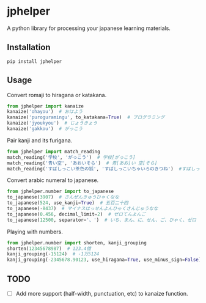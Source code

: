 jphelper
========
A python library for processing your japanese learning materials.

## Installation ##

```pip install jphelper```

## Usage ##

Convert romaji to hiragana or katakana.

```python
from jphelper import kanaize
kanaize('ohayou')  # おはよう
kanaize('puroguramingu', to_katakana=True)  # プログラミング
kanaize('jyoukyou')  # じょうきょう
kanaize('gakkou')  # がっこう
``` 

Pair kanji and its furigana.
```python
from jphelper import match_reading
match_reading('学校', 'がっこう')  # 学校[がっこう]
match_reading('青い空', 'あおいそら')  # 青[あお]い 空[そら]
match_reading('すばしっこい茶色の狐', 'すばしっこいちゃいろのきつね')  #すばしっこい 茶色[ちゃいろ]の 狐[きつね]
```

Convert arabic numeral to japanese.
```python
from jphelper.number import to_japanese
to_japanese(3907)  # さんぜんきゅうひゃくなな
to_japanese(524, use_kanji=True)  # 五百二十四
to_japanese(-8437)  # マイナスはっせんよんひゃくさんじゅうなな
to_japanese(0.456, decimal_limit=2)  # ゼロてんよんご
to_japanese(12500, separator='、')  # いち、まん、に、せん、ご、ひゃく、ゼロ
```

Playing with numbers.
```python
from jphelper.number import shorten, kanji_grouping
shorten(12345678987)  # 123.4億
kanji_grouping(-15124)  # -1万5124
kanji_grouping(-2345678.90123, use_hiragana=True, use_minus_sign=False)  # マイナス234まん5678てん90123
```

## TODO ##
- [ ] Add more support (half-width, punctuation, etc) to kanaize function.